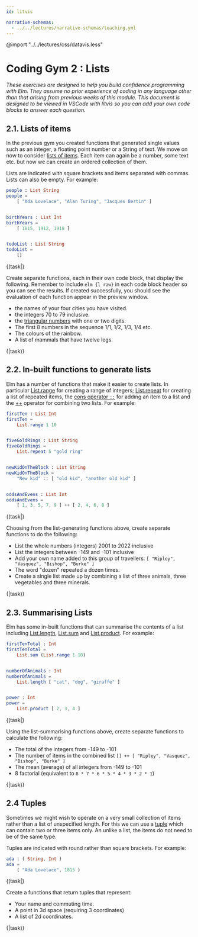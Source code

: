 ```yaml
---
id: litvis

narrative-schemas:
  - ../../lectures/narrative-schemas/teaching.yml
---
```


@import "../../lectures/css/datavis.less"

<!-- Everything above this line should probably be left untouched. -->

# Coding Gym 2 : Lists

_These exercises are designed to help you build confidence programming with Elm. They assume no prior experience of coding in any language other than that arising from previous weeks of this module. This document is designed to be viewed in VSCode with litvis so you can add your own code blocks to answer each question._

## 2.1. Lists of items

In the previous gym you created functions that generated single values such as an integer, a floating point number or a String of text. We move on now to consider [lists of items](https://package.elm-lang.org/packages/elm/core/latest/List). Each item can again be a number, some text etc. but now we can create an ordered collection of them.

Lists are indicated with square brackets and items separated with commas. Lists can also be empty. For example:

```elm {l}
people : List String
people =
    [ "Ada Lovelace", "Alan Turing", "Jacques Bertin" ]


birthYears : List Int
birthYears =
    [ 1815, 1912, 1918 ]


todoList : List String
todoList =
    []
```

{(task|}

Create separate functions, each in their own code block, that display the following. Remember to include `elm {l raw}` in each code block header so you can see the results. If created successfully, you should see the evaluation of each function appear in the preview window.

- the names of your four cities you have visited.
- the integers 70 to 79 inclusive.
- the [triangular numbers](https://en.wikipedia.org/wiki/Triangular_number) with one or two digits.
- The first 8 numbers in the sequence 1/1, 1/2, 1/3, 1/4 etc.
- The colours of the rainbow.
- A list of mammals that have twelve legs.

{|task)}

## 2.2. In-built functions to generate lists

Elm has a number of functions that make it easier to create lists. In particular [List.range](https://package.elm-lang.org/packages/elm/core/latest/List#range) for creating a range of integers; [List.repeat](https://package.elm-lang.org/packages/elm/core/latest/List#repeat) for creating a list of repeated items, the [cons operator `::`](<https://package.elm-lang.org/packages/elm/core/latest/List#(::)>) for adding an item to a list and the [++](https://package.elm-lang.org/packages/elm/core/latest/Basics#++) operator for combining two lists. For example:

```elm {l raw}
firstTen : List Int
firstTen =
    List.range 1 10


fiveGoldRings : List String
fiveGoldRings =
    List.repeat 5 "gold ring"


newKidOnTheBlock : List String
newKidOnTheBlock =
    "New kid" :: [ "old kid", "another old kid" ]


oddsAndEvens : List Int
oddsAndEvens =
    [ 1, 3, 5, 7, 9 ] ++ [ 2, 4, 6, 8 ]
```

{(task|}

Choosing from the list-generating functions above, create separate functions to do the following:

- List the whole numbers (integers) 2001 to 2022 inclusive
- List the integers between -149 and -101 inclusive
- Add your own name added to this group of travellers: `[ "Ripley", "Vasquez", "Bishop", "Burke" ]`
- The word "dozen" repeated a dozen times.
- Create a single list made up by combining a list of three animals, three vegetables and three minerals.

{|task)}

## 2.3. Summarising Lists

Elm has some in-built functions that can summarise the contents of a list including [List.length](https://package.elm-lang.org/packages/elm/core/latest/List#length), [List.sum](https://package.elm-lang.org/packages/elm/core/latest/List#sum) and [List.product](https://package.elm-lang.org/packages/elm/core/latest/List#product). For example:

```elm {l raw}
firstTenTotal : Int
firstTenTotal =
    List.sum (List.range 1 10)


numberOfAnimals : Int
numberOfAnimals =
    List.length [ "cat", "dog", "giraffe" ]


power : Int
power =
    List.product [ 2, 3, 4 ]
```

{(task|}

Using the list-summarising functions above, create separate functions to calculate the following:

- The total of the integers from -149 to -101
- The number of items in the combined list `[] ++ [ "Ripley", "Vasquez", "Bishop", "Burke" ]`
- The mean (average) of all integers from -149 to -101
- 8 factorial (equivalent to `8 * 7 * 6 * 5 * 4 * 3 * 2 * 1`)

{|task)}

## 2.4 Tuples

Sometimes we might wish to operate on a very small collection of items rather than a list of unspecified length. For this we can use a [tuple](https://package.elm-lang.org/packages/elm/core/latest/Tuple) which can contain two or three items only. An unlike a list, the items do not need to be of the same type.

Tuples are indicated with round rather than square brackets. For example:

```elm {l r}
ada : ( String, Int )
ada =
    ( "Ada Lovelace", 1815 )
```

{(task|}

Create a functions that return tuples that represent:

- Your name and commuting time.
- A point in 3d space (requiring 3 coordinates)
- A list of 2d coordinates.

{|task)}
